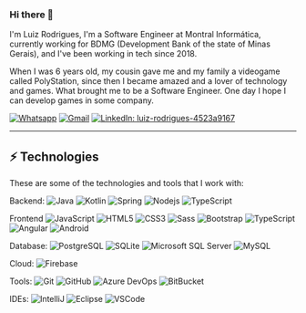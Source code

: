 ### Hi there 👋

I'm Luiz Rodrigues,  I'm a Software Engineer at Montral Informática, currently working for BDMG (Development Bank of the state of Minas Gerais), and I've been working in tech since 2018.

When I was 6 years old, my cousin gave me and my family a videogame called PolyStation, since then I became amazed and a lover of technology and games. What brought me to be a Software Engineer. One day I hope I can develop games in some company.

[![Whatsapp](https://img.shields.io/badge/-WhatsApp-25D366?style=round&logo=whatsapp&logoColor=white&link=https://api.whatsapp.com/send?phone=5531992677624&text=Ol%C3%A1,%20vi%20seu%20perfil%20no%20GitHub)](https://api.whatsapp.com/send?phone=5531992677624&text=Ol%C3%A1,%20vi%20seu%20perfil%20no%20GitHub)
[![Gmail](https://img.shields.io/badge/-Gmail-EA4335?style=round&logo=gmail&logoColor=white&link=mailto:luiz.gmr.dev@gmail.com)](mailto:luiz.gmr.dev@gmail.com)
[![LinkedIn: luiz-rodrigues-4523a9167](https://img.shields.io/badge/-LinkedIn-blue?style=round&logo=Linkedin&logoColor=white&link=https://www.linkedin.com/in/luiz-rodrigues-4523a9167/)](https://www.linkedin.com/in/luiz-rodrigues-4523a9167/)

____

## ⚡ Technologies

These are some of the technologies and tools that I work with:

Backend: 
![Java](https://img.shields.io/badge/-Java-007396?style=flat-square&logo=java)
![Kotlin](https://img.shields.io/badge/-Kotlin-7F52FF?style=round&logo=kotlin&logoColor=white)
![Spring](https://img.shields.io/badge/-Spring-6DB33F?style=round&logo=spring&logoColor=white)
![Nodejs](https://img.shields.io/badge/-Nodejs-339933?style=round&logo=Node.js&logoColor=white)
![TypeScript](https://img.shields.io/badge/-TypeScript-007ACC?style=round&logo=typescript&logoColor=white)

Frontend
![JavaScript](https://img.shields.io/badge/-JavaScript-black?style=round&logo=javascript)
![HTML5](https://img.shields.io/badge/-HTML5-E34F26?style=round&logo=html5&logoColor=white)
![CSS3](https://img.shields.io/badge/-CSS3-1572B6?style=round&logo=css3)
![Sass](https://img.shields.io/badge/-Sass-CC6699?style=round&logo=sass&logoColor=white)
![Bootstrap](https://img.shields.io/badge/-Bootstrap-563D7C?style=round&logo=bootstrap)
![TypeScript](https://img.shields.io/badge/-TypeScript-007ACC?style=round&logo=typescript&logoColor=white)
![Angular](https://img.shields.io/badge/-Angular-DD0031?style=round&logo=angular)
![Android](https://img.shields.io/badge/-Android-3DDC84?style=round&logo=android&logoColor=white)

Database:
![PostgreSQL](https://img.shields.io/badge/-PostgreSQL-4169E1?style=round&logo=postgresql&logoColor=white)
![SQLite](https://img.shields.io/badge/-SQLite-003B57?style=round&logo=sqlite&logoColor=white)
![Microsoft SQL Server](https://img.shields.io/badge/-SQL%20Server-CC2927?style=round&logo=microsoft-sql-server&logoColor=white)
![MySQL](https://img.shields.io/badge/-MySQL-4479A1?style=round&logo=mysql&logoColor=white)

Cloud:
![Firebase](https://img.shields.io/badge/Firebase-FFCA28?style=round&logo=firebase&logoColor=white)

Tools:
![Git](https://img.shields.io/badge/-Git-black?style=round&logo=git)
![GitHub](https://img.shields.io/badge/-GitHub-181717?style=round&logo=github)
![Azure DevOps](https://img.shields.io/badge/-Azure%20DevOps-0078D7?style=round&logo=azuredevops)
![BitBucket](https://img.shields.io/badge/-BitBucket-darkblue?style=round&logo=bitbucket)

IDEs:
![IntelliJ](https://img.shields.io/badge/-IntelliJ%20IDEA-black?style=round&logo=intellij-idea&logoColor=white)
![Eclipse](https://img.shields.io/badge/-Eclipse-2C2255?style=round&logo=eclipse&logoColor=white)
![VSCode](https://img.shields.io/badge/-VSCode-007ACC?style=round&logo=visual-studio-code&logoColor=white)
